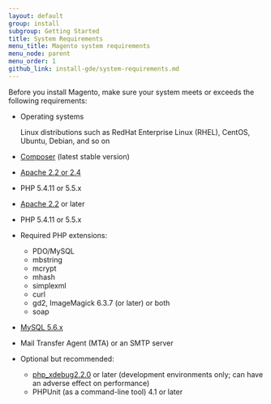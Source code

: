 ```yaml
---
layout: default
group: install
subgroup: Getting Started
title: System Requirements
menu_title: Magento system requirements
menu_node: parent
menu_order: 1
github_link: install-gde/system-requirements.md
---
```



Before you install Magento, make sure your system meets or exceeds the following requirements:

*	Operating systems

	Linux distributions such as RedHat Enterprise Linux (RHEL), CentOS, Ubuntu, Debian, and so on

*	<a href="https://getcomposer.org/download/" >Composer</a> (latest stable version)
*	<a href="http://httpd.apache.org/download.cgi" >Apache 2.2 or 2.4</a>
*	PHP 5.4.11 or 5.5.x 
*	<a href="http://httpd.apache.org/download.cgi" >Apache 2.2</a> or later
*	PHP 5.4.11 or 5.5.x
*	Required PHP extensions:

	*	PDO/MySQL
	*	mbstring
	*	mcrypt
	*	mhash
	*	simplexml
	*	curl
	*	gd2, ImageMagick 6.3.7 (or later) or both
	*	soap

*	<a href="http://dev.mysql.com/doc/refman/5.6/en/installing.html" >MySQL 5.6.x</a>
*	Mail Transfer Agent (MTA) or an SMTP server
*	Optional but recommended:

	*	<a href="http://xdebug.org/download.php" >php_xdebug2.2.0</a> or later (development environments only; can have an adverse effect on performance)
    *	PHPUnit (as a command-line tool) 4.1 or later









